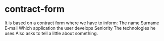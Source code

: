 # contract-form

It is based on a contract form where we have to inform:
The name
Surname 
E-mail
Which application the user develops
Seniority
The technologies he uses
Also asks to tell a little about something.
